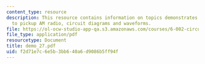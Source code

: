 ```yaml
---
content_type: resource
description: This resource contains information on topics demonstrates an RLC filter
  to pickup AM radio, circuit diagrams and waveforms.
file: https://ol-ocw-studio-app-qa.s3.amazonaws.com/courses/6-002-circuits-and-electronics-spring-2007/f2d71e7c6e5b3bb640a6d9086b5ff94f_demo_27.pdf
file_type: application/pdf
resourcetype: Document
title: demo_27.pdf
uid: f2d71e7c-6e5b-3bb6-40a6-d9086b5ff94f
---
```

